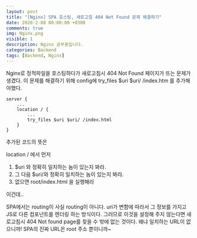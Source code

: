 ```yaml
---
layout: post
title: "[Nginx] SPA 호스팅, 새로고침 404 Not Found 문제 해결하기"
date: 2020-2-08 00:00:00 +0300
comments: true
img: Nginx.png
visible: 1
description: Nginx 공부중입니다.
categories: Backend
tags: [Backend, Nginx]
---
```


Nginx로 정적파일을 호스팅하다가 새로고침시 404 Not Found 페이지가 뜨는 문제가 생겼다.
이 문제를 해결하기 위해 config에 try_files $uri $uri/ /index.htm 를 추가해야했다.

```nginx
server {
    ...
    location / {
        ...
        try_files $uri $uri/ /index.html
    }
}
```

추가된 코드의 뜻은 

location / 에서 먼저 

1. $uri 와 정확히 일치하는 놈이 있는지 봐라.
2. 그 다음 $uri/와 정확히 일치하는 놈이 있는지 봐라.
3. 없으면 root/index.html 을 실행해라

이건데..

SPA에서는 routing이 사실 routing이 아니다. uri가 변함에 따라서 그 정보를 가지고 JS로 다른 컴포넌트를 렌더링 하는 방식이다. 그러므로 이것을 설정해 주지 않는다면 새로고침시 404 Not found page를 찾을 수 밖에 없는 것이다. 왜냐 일치하는 URL이 없으니까! SPA의 진짜 URL은 root 주소 뿐이니까~